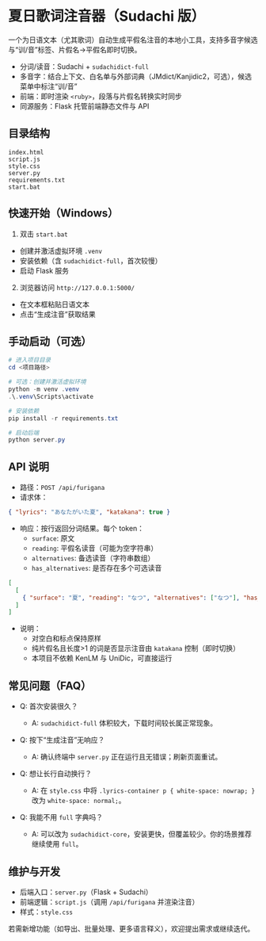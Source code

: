 # 夏日歌词注音器（Sudachi 版）

一个为日语文本（尤其歌词）自动生成平假名注音的本地小工具，支持多音字候选与“训/音”标签、片假名→平假名即时切换。

- 分词/读音：Sudachi + `sudachidict-full`
- 多音字：结合上下文、白名单与外部词典（JMdict/Kanjidic2，可选），候选菜单中标注“训/音”
- 前端：即时渲染 `<ruby>`，段落与片假名转换实时同步
- 同源服务：Flask 托管前端静态文件与 API

## 目录结构

```
index.html
script.js
style.css
server.py
requirements.txt
start.bat
```

## 快速开始（Windows）

1) 双击 `start.bat`
- 创建并激活虚拟环境 `.venv`
- 安装依赖（含 `sudachidict-full`，首次较慢）
- 启动 Flask 服务

2) 浏览器访问 `http://127.0.0.1:5000/`
- 在文本框粘贴日语文本
- 点击“生成注音”获取结果

## 手动启动（可选）

```powershell
# 进入项目目录
cd <项目路径>

# 可选：创建并激活虚拟环境
python -m venv .venv
.\.venv\Scripts\activate

# 安装依赖
pip install -r requirements.txt

# 启动后端
python server.py
```

## API 说明

- 路径：`POST /api/furigana`
- 请求体：
```json
{ "lyrics": "あなたがいた夏", "katakana": true }
```
- 响应：按行返回分词结果。每个 token：
  - `surface`: 原文
  - `reading`: 平假名读音（可能为空字符串）
  - `alternatives`: 备选读音（字符串数组）
  - `has_alternatives`: 是否存在多个可选读音

```json
[
  [
    { "surface": "夏", "reading": "なつ", "alternatives": ["なつ"], "has_alternatives": false }
  ]
]
```
- 说明：
  - 对空白和标点保持原样
  - 纯片假名且长度>1 的词是否显示注音由 `katakana` 控制（即时切换）
  - 本项目不依赖 KenLM 与 UniDic，可直接运行

## 常见问题（FAQ）

- Q: 首次安装很久？
  - A: `sudachidict-full` 体积较大，下载时间较长属正常现象。

- Q: 按下“生成注音”无响应？
  - A: 确认终端中 `server.py` 正在运行且无错误；刷新页面重试。

- Q: 想让长行自动换行？
  - A: 在 `style.css` 中将 `.lyrics-container p { white-space: nowrap; }` 改为 `white-space: normal;`。

- Q: 我能不用 `full` 字典吗？
  - A: 可以改为 `sudachidict-core`，安装更快，但覆盖较少。你的场景推荐继续使用 `full`。

## 维护与开发

- 后端入口：`server.py`（Flask + Sudachi）
- 前端逻辑：`script.js`（调用 `/api/furigana` 并渲染注音）
- 样式：`style.css`

若需新增功能（如导出、批量处理、更多语言释义），欢迎提出需求或继续迭代。

